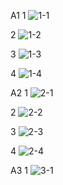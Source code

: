 A1
1
![1-1](https://github.com/firestrong15/EC2024/assets/162285614/0dafc07a-bd90-4dd5-b3b7-07274319b280)

2
![1-2](https://github.com/firestrong15/EC2024/assets/162285614/9f3583e3-21eb-4a3e-a881-5106c0984643)

3
![1-3](https://github.com/firestrong15/EC2024/assets/162285614/e513b631-c6a5-4d8c-b73c-241277347a52)

4
![1-4](https://github.com/firestrong15/EC2024/assets/162285614/ab5d7f0e-d191-4ad3-a3c6-877c140661f6)

A2
1
![2-1](https://github.com/firestrong15/EC2024/assets/162285614/f3f01cba-e071-4ce7-a6ad-fe5e67049957)

2
![2-2](https://github.com/firestrong15/EC2024/assets/162285614/06b1dee6-45ce-45a4-9316-3380d4e68fe1)

3
![2-3](https://github.com/firestrong15/EC2024/assets/162285614/9e65b9b8-f5a6-4f45-81cf-1fd6382c4b7d)

4
![2-4](https://github.com/firestrong15/EC2024/assets/162285614/f375c66b-a275-4a58-ae5f-2ee1f4335f76)

A3
1
![3-1](https://github.com/firestrong15/EC2024/assets/162285614/da21ae80-3465-4dfe-ab98-8df85609dd23)

